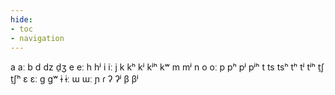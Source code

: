 ```yaml
---
hide:
- toc
- navigation
---
```

a
aː
b
d
dz
d̠ʒ
e
eː
h
hʲ
i
iː
j
k
kʰ
kʲ
kʲʰ
kʷ
m
mʲ
n
o
oː
p
pʰ
pʲ
pʲʰ
t
ts
tsʰ
tʰ
tʲ
tʲʰ
t̠ʃ
t̠ʃʰ
ɛ
ɛː
ɡ
ɡʷ
ɨ
ɨː
ɯ
ɯː
ɲ
ɾ
ʔ
ʔʲ
β
βʲ
